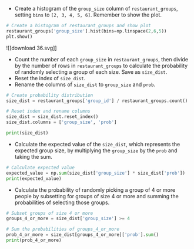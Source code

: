 - Create a histogram of the `group_size` column of `restaurant_groups`, setting `bins` to `[2, 3, 4, 5, 6]`. Remember to show the plot.
```Python
# Create a histogram of restaurant_groups and show plot
restaurant_groups['group_size'].hist(bins=np.linspace(2,6,5))
plt.show()
```
![[download 36.svg]]
- Count the number of each `group_size` in `restaurant_groups`, then divide by the number of rows in `restaurant_groups` to calculate the probability of randomly selecting a group of each size. Save as `size_dist`.
- Reset the index of `size_dist`.
- Rename the columns of `size_dist` to `group_size` and `prob`.
```Python
# Create probability distribution
size_dist = restaurant_groups['group_id'] / restaurant_groups.count()

# Reset index and rename columns
size_dist = size_dist.reset_index()
size_dist.columns = ['group_size', 'prob']

print(size_dist)
```
- Calculate the expected value of the `size_dist`, which represents the expected group size, by multiplying the `group_size` by the `prob` and taking the sum.
```Python
# Calculate expected value
expected_value = np.sum(size_dist['group_size'] * size_dist['prob'])
print(expected_value)
```
- Calculate the probability of randomly picking a group of 4 or more people by subsetting for groups of size 4 or more and summing the probabilities of selecting those groups.
```Python
# Subset groups of size 4 or more
groups_4_or_more = size_dist['group_size'] >= 4

# Sum the probabilities of groups_4_or_more
prob_4_or_more = size_dist[groups_4_or_more]['prob'].sum()
print(prob_4_or_more)
```